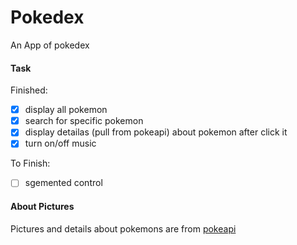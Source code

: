 # Pokedex
An App of pokedex

#### Task
Finished:
- [x] display all pokemon
- [x] search for specific pokemon
- [x] display detailas (pull from pokeapi) about pokemon after click it
- [x] turn on/off music

To Finish:
- [ ] sgemented control

#### About Pictures
Pictures and details about pokemons are from [pokeapi](https://pokeapi.co/)
